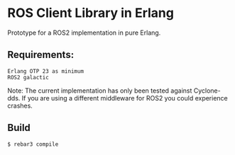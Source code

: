 # ROS Client Library in Erlang

Prototype for a ROS2 implementation in pure Erlang.

## Requirements:
    Erlang OTP 23 as minimum
    ROS2 galactic


Note: 
The current implementation has only been tested against Cyclone-dds.
If you are using a different middleware for ROS2 you could experience crashes.

## Build

    $ rebar3 compile
